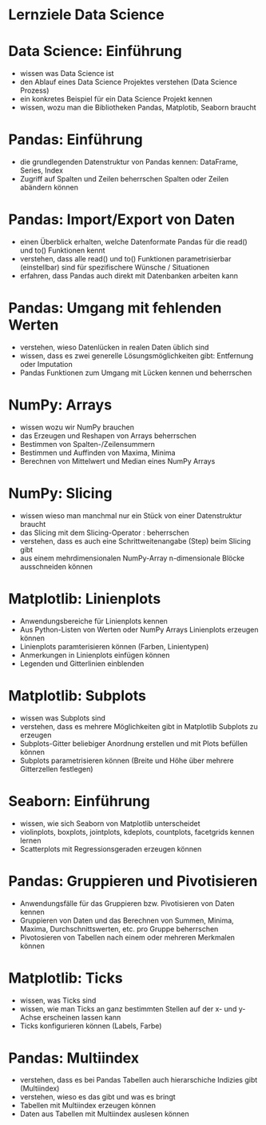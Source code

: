# Lernziele Data Science

# Data Science: Einführung

- wissen was Data Science ist
- den Ablauf eines Data Science Projektes verstehen (Data Science Prozess)
- ein konkretes Beispiel für ein Data Science Projekt kennen
- wissen, wozu man die Bibliotheken Pandas, Matplotib, Seaborn braucht

# Pandas: Einführung

- die grundlegenden Datenstruktur von Pandas kennen: DataFrame, Series, Index
- Zugriff auf Spalten und Zeilen beherrschen
  Spalten oder Zeilen abändern können

# Pandas: Import/Export von Daten

- einen Überblick erhalten, welche Datenformate Pandas für die read() und to() Funktionen kennt
- verstehen, dass alle read() und to() Funktionen parametrisierbar (einstellbar) sind für spezifischere Wünsche / Situationen
- erfahren, dass Pandas auch direkt mit Datenbanken arbeiten kann

# Pandas: Umgang mit fehlenden Werten

- verstehen, wieso Datenlücken in realen Daten üblich sind
- wissen, dass es zwei generelle Lösungsmöglichkeiten gibt: Entfernung oder Imputation
- Pandas Funktionen zum Umgang mit Lücken kennen und beherrschen

# NumPy: Arrays

- wissen wozu wir NumPy brauchen
- das Erzeugen und Reshapen von Arrays beherrschen
- Bestimmen von Spalten-/Zeilensummern
- Bestimmen und Auffinden von Maxima, Minima
- Berechnen von Mittelwert und Median eines NumPy Arrays


# NumPy: Slicing

- wissen wieso man manchmal nur ein Stück von einer Datenstruktur braucht
- das Slicing mit dem Slicing-Operator : beherrschen
- verstehen, dass es auch eine Schrittweitenangabe (Step) beim Slicing gibt
- aus einem mehrdimensionalen NumPy-Array n-dimensionale Blöcke ausschneiden können


# Matplotlib: Linienplots

- Anwendungsbereiche für Linienplots kennen
- Aus Python-Listen von Werten oder NumPy Arrays Linienplots erzeugen können
- Linienplots paramterisieren können (Farben, Linientypen)
- Anmerkungen in Linienplots einfügen können
- Legenden und Gitterlinien einblenden

# Matplotlib: Subplots

- wissen was Subplots sind
- verstehen, dass es mehrere Möglichkeiten gibt in Matplotlib Subplots zu erzeugen
- Subplots-Gitter beliebiger Anordnung erstellen und mit Plots befüllen können
- Subplots parametrisieren können (Breite und Höhe über mehrere Gitterzellen festlegen)

# Seaborn: Einführung

- wissen, wie sich Seaborn von Matplotlib unterscheidet
- violinplots, boxplots, jointplots, kdeplots, countplots, facetgrids kennen lernen
- Scatterplots mit Regressionsgeraden erzeugen können

# Pandas: Gruppieren und Pivotisieren

- Anwendungsfälle für das Gruppieren bzw. Pivotisieren von Daten kennen
- Gruppieren von Daten und das Berechnen von Summen, Minima, Maxima, Durchschnittswerten, etc. pro Gruppe beherrschen
- Pivotosieren von Tabellen nach einem oder mehreren Merkmalen können

# Matplotlib: Ticks

- wissen, was Ticks sind
- wissen, wie man Ticks an ganz bestimmten Stellen auf der x- und y-Achse erscheinen lassen kann
- Ticks konfigurieren können (Labels, Farbe)

# Pandas: Multiindex

- verstehen, dass es bei Pandas Tabellen auch hierarschiche Indizies gibt (Multiindex)
- verstehen, wieso es das gibt und was es bringt
- Tabellen mit Multiindex erzeugen können
- Daten aus Tabellen mit Multiindex auslesen können

